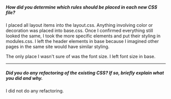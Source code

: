 ##### How did you determine which rules should be placed in each new CSS file?

I placed all layout items into the layout.css. Anything involving color or decoration was placed into base.css. Once I confirmed everything still looked the same, I took the more specific elements and put their styling in modules.css. I left the header elements in base because I imagined other pages in the same site would have similar styling. 

The only place I wasn't sure of was the font size. I left font size in base. 

---

##### Did you do any refactoring of the existing CSS? If so, briefly explain what you did and why.

I did not do any refactoring. 
